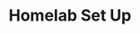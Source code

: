 ---
layout: static
title: Homelab Set Up
parent: Homelab
excerpt: What is consuming 82 watts in my basement
---